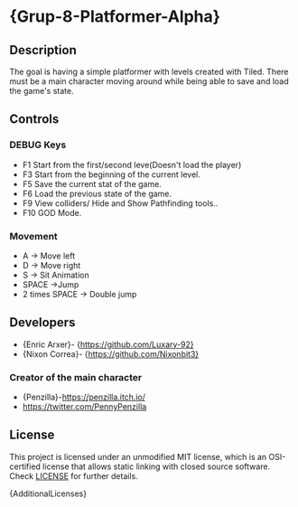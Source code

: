 # {Grup-8-Platformer-Alpha}

## Description

The goal is having a simple platformer with levels created with Tiled. There must be a main character moving around while being able to save and load the game's state.

## Controls

### DEBUG Keys

 - F1 Start from the first/second leve(Doesn't load the player)
 - F3 Start from the beginning of the current level.
 - F5 Save the current stat of the game.
 - F6 Load the previous state of the game.
 - F9 View colliders/ Hide and Show Pathfinding tools..
 - F10 GOD Mode.

### Movement

 - A -> Move left
 - D -> Move right
 - S -> Sit Animation
 - SPACE ->Jump
 - 2 times SPACE -> Double jump


## Developers

 - {Enric Arxer}- {https://github.com/Luxary-92}
 - {Nixon Correa}- {https://github.com/Nixonbit3}

### Creator of the main character

- {Penzilla}-https://penzilla.itch.io/
- https://twitter.com/PennyPenzilla

## License

This project is licensed under an unmodified MIT license, which is an OSI-certified license that allows static linking with closed source software. Check [LICENSE](LICENSE) for further details.

{AdditionalLicenses}
